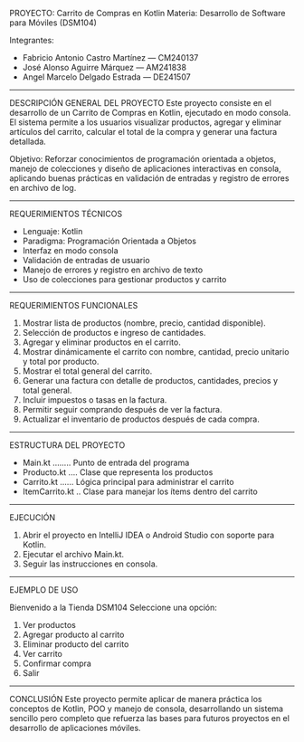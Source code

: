 PROYECTO: Carrito de Compras en Kotlin
Materia: Desarrollo de Software para Móviles (DSM104)

Integrantes:
- Fabricio Antonio Castro Martínez — CM240137
- José Alonso Aguirre Márquez — AM241838
- Angel Marcelo Delgado Estrada — DE241507

-----------------------------------------
DESCRIPCIÓN GENERAL DEL PROYECTO
Este proyecto consiste en el desarrollo de un Carrito de Compras en Kotlin, ejecutado en modo consola.
El sistema permite a los usuarios visualizar productos, agregar y eliminar artículos del carrito,
calcular el total de la compra y generar una factura detallada.

Objetivo:
Reforzar conocimientos de programación orientada a objetos, manejo de colecciones
y diseño de aplicaciones interactivas en consola, aplicando buenas prácticas
en validación de entradas y registro de errores en archivo de log.

-----------------------------------------
REQUERIMIENTOS TÉCNICOS
- Lenguaje: Kotlin
- Paradigma: Programación Orientada a Objetos
- Interfaz en modo consola
- Validación de entradas de usuario
- Manejo de errores y registro en archivo de texto
- Uso de colecciones para gestionar productos y carrito

-----------------------------------------
REQUERIMIENTOS FUNCIONALES
1. Mostrar lista de productos (nombre, precio, cantidad disponible).
2. Selección de productos e ingreso de cantidades.
3. Agregar y eliminar productos en el carrito.
4. Mostrar dinámicamente el carrito con nombre, cantidad, precio unitario y total por producto.
5. Mostrar el total general del carrito.
6. Generar una factura con detalle de productos, cantidades, precios y total general.
7. Incluir impuestos o tasas en la factura.
8. Permitir seguir comprando después de ver la factura.
9. Actualizar el inventario de productos después de cada compra.

-----------------------------------------
ESTRUCTURA DEL PROYECTO
- Main.kt ........ Punto de entrada del programa
- Producto.kt .... Clase que representa los productos
- Carrito.kt ...... Lógica principal para administrar el carrito
- ItemCarrito.kt .. Clase para manejar los ítems dentro del carrito

-----------------------------------------
EJECUCIÓN
1. Abrir el proyecto en IntelliJ IDEA o Android Studio con soporte para Kotlin.
2. Ejecutar el archivo Main.kt.
3. Seguir las instrucciones en consola.

-----------------------------------------
EJEMPLO DE USO

Bienvenido a la Tienda DSM104
Seleccione una opción:
1. Ver productos
2. Agregar producto al carrito
3. Eliminar producto del carrito
4. Ver carrito
5. Confirmar compra
6. Salir



-----------------------------------------
CONCLUSIÓN
Este proyecto permite aplicar de manera práctica los conceptos de Kotlin, POO y manejo de consola,
desarrollando un sistema sencillo pero completo que refuerza las bases para futuros proyectos
en el desarrollo de aplicaciones móviles.
